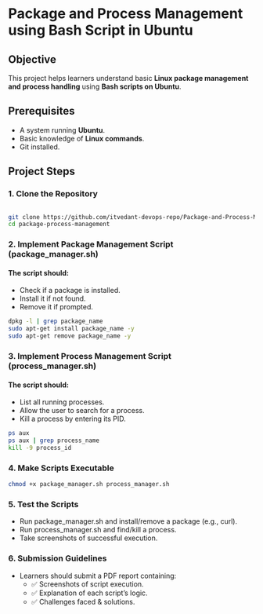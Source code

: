 # Package and Process Management using Bash Script in Ubuntu

## **Objective**
This project helps learners understand basic **Linux package management and process handling** using **Bash scripts on Ubuntu**.

## **Prerequisites**
- A system running **Ubuntu**.
- Basic knowledge of **Linux commands**.
- Git installed.

## **Project Steps**

### **1. Clone the Repository**
```sh

git clone https://github.com/itvedant-devops-repo/Package-and-Process-Management-using-Bash-Script-in-Ubuntu.git
cd package-process-management
```

### **2. Implement Package Management Script (package_manager.sh)**

#### **The script should:**
- Check if a package is installed.
- Install it if not found.
- Remove it if prompted.

```sh
dpkg -l | grep package_name
sudo apt-get install package_name -y
sudo apt-get remove package_name -y
```

### **3. Implement Process Management Script (process_manager.sh)**
#### **The script should:**
- List all running processes.
- Allow the user to search for a process.
- Kill a process by entering its PID.

```sh
ps aux
ps aux | grep process_name
kill -9 process_id
```

### **4. Make Scripts Executable**

```sh
chmod +x package_manager.sh process_manager.sh

```

### **5. Test the Scripts**

- Run package_manager.sh and install/remove a package (e.g., curl).
- Run process_manager.sh and find/kill a process.
- Take screenshots of successful execution.

### **6. Submission Guidelines**
- Learners should submit a PDF report containing: 
  - ✅ Screenshots of script execution.
  - ✅ Explanation of each script’s logic.
  - ✅ Challenges faced & solutions.
